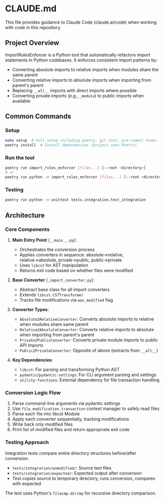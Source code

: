 # CLAUDE.md

This file provides guidance to Claude Code (claude.ai/code) when working with code in this repository.

## Project Overview

ImportRulesEnforcer is a Python tool that automatically refactors import statements in Python codebases. It enforces consistent import patterns by:
- Converting absolute imports to relative imports when modules share the same parent
- Converting relative imports to absolute imports when importing from parent's parent
- Replacing `__all__` imports with direct imports where possible
- Converting private imports (e.g., `_module`) to public imports when available

## Common Commands

### Setup
```bash
make setup  # Full setup including poetry, git init, pre-commit hooks
poetry install  # Install dependencies (project uses Poetry)
```

### Run the tool
```bash
poetry run import_rules_enforcer [files...] [--root <directory>]
# or
poetry run python -m import_rules_enforcer [files...] [--root <directory>]
```

### Testing
```bash
poetry run python -m unittest tests.integration.test_integration
```

## Architecture

### Core Components

1. **Main Entry Point** (`__main__.py`):
   - Orchestrates the conversion process
   - Applies converters in sequence: absolute→relative, relative→absolute, private→public, public→private
   - Uses `libcst` for AST manipulation
   - Returns exit code based on whether files were modified

2. **Base Converter** (`_import_converter.py`):
   - Abstract base class for all import converters
   - Extends `libcst.CSTTransformer`
   - Tracks file modifications via `was_modified` flag

3. **Converter Types**:
   - `Absolute2RelativeConverter`: Converts absolute imports to relative when modules share same parent
   - `Relative2AbsoluteConverter`: Converts relative imports to absolute when importing from parent's parent
   - `Private2PublicConverter`: Converts private module imports to public API imports
   - `Public2PrivateConverter`: Opposite of above (extracts from `__all__`)

4. **Key Dependencies**:
   - `libcst`: For parsing and transforming Python AST
   - `pydantic`/`pydantic-settings`: For CLI argument parsing and settings
   - `utility-functions`: External dependency for file transaction handling

### Conversion Logic Flow

1. Parse command-line arguments via pydantic settings
2. Use `file_modification_transaction` context manager to safely read files
3. Parse each file into libcst Module
4. Apply each converter sequentially, tracking modifications
5. Write back only modified files
6. Print list of modified files and return appropriate exit code

### Testing Approach

Integration tests compare entire directory structures before/after conversion:
- `tests/integration/unmodified/`: Source test files
- `tests/integration/expected/`: Expected output after conversion
- Test copies source to temporary directory, runs conversion, compares with expected

The test uses Python's `filecmp.dircmp` for recursive directory comparison.